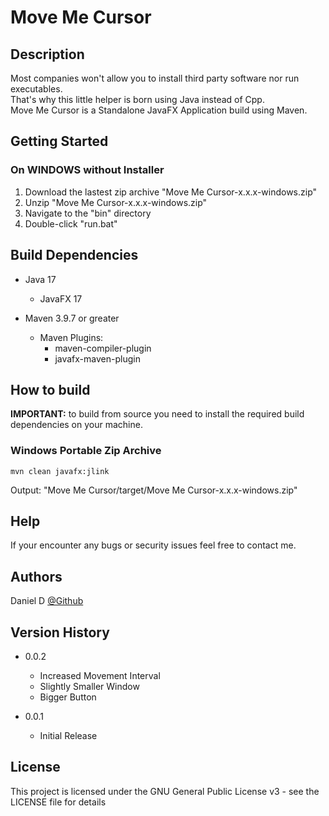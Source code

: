 # <b>Move Me Cursor</b>

## <b>Description</b>

Most companies won't allow you to install third party software nor run executables.</br>
That's why this little helper is born using Java instead of Cpp.</br>
Move Me Cursor is a Standalone JavaFX Application build using Maven.</br>

## <b>Getting Started</b>

### <b>On WINDOWS without Installer</b>

1. Download the lastest zip archive "Move Me Cursor-x.x.x-windows.zip"
2. Unzip "Move Me Cursor-x.x.x-windows.zip"
3. Navigate to the "bin" directory
4. Double-click "run.bat"

## <b>Build Dependencies</b>

* Java 17

    * JavaFX 17

* Maven 3.9.7 or greater

    * Maven Plugins:</br>
        * maven-compiler-plugin</br>
        * javafx-maven-plugin</br>

## <b>How to build</b>

<b>IMPORTANT:</b> to build from source you need to install the required build dependencies on your machine.

### <b>Windows Portable Zip Archive</b>
````
mvn clean javafx:jlink
````
Output: "Move Me Cursor/target/Move Me Cursor-x.x.x-windows.zip"

## <b>Help</b>

If your encounter any bugs or security issues feel free to contact me.

## <b>Authors</b>

Daniel D
[@Github](https://github.com/Daniel446f6c/)

## <b>Version History</b>

* 0.0.2
    * Increased Movement Interval
    * Slightly Smaller Window
    * Bigger Button

* 0.0.1
    * Initial Release

## <b>License</b>

This project is licensed under the GNU General Public License v3  - see the LICENSE file for details
